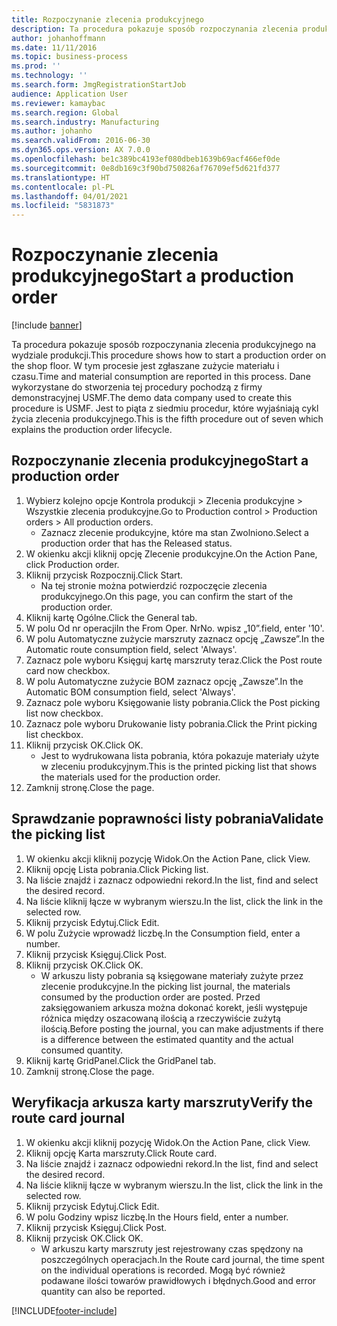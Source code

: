 ```yaml
---
title: Rozpoczynanie zlecenia produkcyjnego
description: Ta procedura pokazuje sposób rozpoczynania zlecenia produkcyjnego na wydziale produkcji.
author: johanhoffmann
ms.date: 11/11/2016
ms.topic: business-process
ms.prod: ''
ms.technology: ''
ms.search.form: JmgRegistrationStartJob
audience: Application User
ms.reviewer: kamaybac
ms.search.region: Global
ms.search.industry: Manufacturing
ms.author: johanho
ms.search.validFrom: 2016-06-30
ms.dyn365.ops.version: AX 7.0.0
ms.openlocfilehash: be1c389bc4193ef080dbeb1639b69acf466ef0de
ms.sourcegitcommit: 0e8db169c3f90bd750826af76709ef5d621fd377
ms.translationtype: HT
ms.contentlocale: pl-PL
ms.lasthandoff: 04/01/2021
ms.locfileid: "5831873"
---
```

# <a name="start-a-production-order"></a><span data-ttu-id="b442c-103">Rozpoczynanie zlecenia produkcyjnego</span><span class="sxs-lookup"><span data-stu-id="b442c-103">Start a production order</span></span>

[!include [banner](../../includes/banner.md)]

<span data-ttu-id="b442c-104">Ta procedura pokazuje sposób rozpoczynania zlecenia produkcyjnego na wydziale produkcji.</span><span class="sxs-lookup"><span data-stu-id="b442c-104">This procedure shows how to start a production order on the shop floor.</span></span> <span data-ttu-id="b442c-105">W tym procesie jest zgłaszane zużycie materiału i czasu.</span><span class="sxs-lookup"><span data-stu-id="b442c-105">Time and material consumption are reported in this process.</span></span> <span data-ttu-id="b442c-106">Dane wykorzystane do stworzenia tej procedury pochodzą z firmy demonstracyjnej USMF.</span><span class="sxs-lookup"><span data-stu-id="b442c-106">The demo data company used to create this procedure is USMF.</span></span> <span data-ttu-id="b442c-107">Jest to piąta z siedmiu procedur, które wyjaśniają cykl życia zlecenia produkcyjnego.</span><span class="sxs-lookup"><span data-stu-id="b442c-107">This is the fifth procedure out of seven which explains the production order lifecycle.</span></span>


## <a name="start-a-production-order"></a><span data-ttu-id="b442c-108">Rozpoczynanie zlecenia produkcyjnego</span><span class="sxs-lookup"><span data-stu-id="b442c-108">Start a production order</span></span>
1. <span data-ttu-id="b442c-109">Wybierz kolejno opcje Kontrola produkcji > Zlecenia produkcyjne > Wszystkie zlecenia produkcyjne.</span><span class="sxs-lookup"><span data-stu-id="b442c-109">Go to Production control > Production orders > All production orders.</span></span>
    * <span data-ttu-id="b442c-110">Zaznacz zlecenie produkcyjne, które ma stan Zwolniono.</span><span class="sxs-lookup"><span data-stu-id="b442c-110">Select a production order that has the Released status.</span></span>  
2. <span data-ttu-id="b442c-111">W okienku akcji kliknij opcję Zlecenie produkcyjne.</span><span class="sxs-lookup"><span data-stu-id="b442c-111">On the Action Pane, click Production order.</span></span>
3. <span data-ttu-id="b442c-112">Kliknij przycisk Rozpocznij.</span><span class="sxs-lookup"><span data-stu-id="b442c-112">Click Start.</span></span>
    * <span data-ttu-id="b442c-113">Na tej stronie można potwierdzić rozpoczęcie zlecenia produkcyjnego.</span><span class="sxs-lookup"><span data-stu-id="b442c-113">On this page, you can confirm the start of the production order.</span></span>  
4. <span data-ttu-id="b442c-114">Kliknij kartę Ogólne.</span><span class="sxs-lookup"><span data-stu-id="b442c-114">Click the General tab.</span></span>
5. <span data-ttu-id="b442c-115">W polu Od nr operacji</span><span class="sxs-lookup"><span data-stu-id="b442c-115">In the From Oper.</span></span> <span data-ttu-id="b442c-116">Nr</span><span class="sxs-lookup"><span data-stu-id="b442c-116">No.</span></span> <span data-ttu-id="b442c-117">wpisz „10”.</span><span class="sxs-lookup"><span data-stu-id="b442c-117">field, enter '10'.</span></span>
6. <span data-ttu-id="b442c-118">W polu Automatyczne zużycie marszruty zaznacz opcję „Zawsze”.</span><span class="sxs-lookup"><span data-stu-id="b442c-118">In the Automatic route consumption field, select 'Always'.</span></span>
7. <span data-ttu-id="b442c-119">Zaznacz pole wyboru Księguj kartę marszruty teraz.</span><span class="sxs-lookup"><span data-stu-id="b442c-119">Click the Post route card now checkbox.</span></span>
8. <span data-ttu-id="b442c-120">W polu Automatyczne zużycie BOM zaznacz opcję „Zawsze”.</span><span class="sxs-lookup"><span data-stu-id="b442c-120">In the Automatic BOM consumption field, select 'Always'.</span></span>
9. <span data-ttu-id="b442c-121">Zaznacz pole wyboru Księgowanie listy pobrania.</span><span class="sxs-lookup"><span data-stu-id="b442c-121">Click the Post picking list now checkbox.</span></span>
10. <span data-ttu-id="b442c-122">Zaznacz pole wyboru Drukowanie listy pobrania.</span><span class="sxs-lookup"><span data-stu-id="b442c-122">Click the Print picking list checkbox.</span></span>
11. <span data-ttu-id="b442c-123">Kliknij przycisk OK.</span><span class="sxs-lookup"><span data-stu-id="b442c-123">Click OK.</span></span>
    * <span data-ttu-id="b442c-124">Jest to wydrukowana lista pobrania, która pokazuje materiały użyte w zleceniu produkcyjnym.</span><span class="sxs-lookup"><span data-stu-id="b442c-124">This is the printed picking list that shows the materials used for the production order.</span></span>  
12. <span data-ttu-id="b442c-125">Zamknij stronę.</span><span class="sxs-lookup"><span data-stu-id="b442c-125">Close the page.</span></span>

## <a name="validate-the-picking-list"></a><span data-ttu-id="b442c-126">Sprawdzanie poprawności listy pobrania</span><span class="sxs-lookup"><span data-stu-id="b442c-126">Validate the picking list</span></span>
1. <span data-ttu-id="b442c-127">W okienku akcji kliknij pozycję Widok.</span><span class="sxs-lookup"><span data-stu-id="b442c-127">On the Action Pane, click View.</span></span>
2. <span data-ttu-id="b442c-128">Kliknij opcję Lista pobrania.</span><span class="sxs-lookup"><span data-stu-id="b442c-128">Click Picking list.</span></span>
3. <span data-ttu-id="b442c-129">Na liście znajdź i zaznacz odpowiedni rekord.</span><span class="sxs-lookup"><span data-stu-id="b442c-129">In the list, find and select the desired record.</span></span>
4. <span data-ttu-id="b442c-130">Na liście kliknij łącze w wybranym wierszu.</span><span class="sxs-lookup"><span data-stu-id="b442c-130">In the list, click the link in the selected row.</span></span>
5. <span data-ttu-id="b442c-131">Kliknij przycisk Edytuj.</span><span class="sxs-lookup"><span data-stu-id="b442c-131">Click Edit.</span></span>
6. <span data-ttu-id="b442c-132">W polu Zużycie wprowadź liczbę.</span><span class="sxs-lookup"><span data-stu-id="b442c-132">In the Consumption field, enter a number.</span></span>
7. <span data-ttu-id="b442c-133">Kliknij przycisk Księguj.</span><span class="sxs-lookup"><span data-stu-id="b442c-133">Click Post.</span></span>
8. <span data-ttu-id="b442c-134">Kliknij przycisk OK.</span><span class="sxs-lookup"><span data-stu-id="b442c-134">Click OK.</span></span>
    * <span data-ttu-id="b442c-135">W arkuszu listy pobrania są księgowane materiały zużyte przez zlecenie produkcyjne.</span><span class="sxs-lookup"><span data-stu-id="b442c-135">In the picking list journal, the materials consumed by the production order are posted.</span></span> <span data-ttu-id="b442c-136">Przed zaksięgowaniem arkusza można dokonać korekt, jeśli występuje różnica między oszacowaną ilością a rzeczywiście zużytą ilością.</span><span class="sxs-lookup"><span data-stu-id="b442c-136">Before posting the journal, you can make adjustments if there is a difference between the estimated quantity and the actual consumed quantity.</span></span>  
9. <span data-ttu-id="b442c-137">Kliknij kartę GridPanel.</span><span class="sxs-lookup"><span data-stu-id="b442c-137">Click the GridPanel tab.</span></span>
10. <span data-ttu-id="b442c-138">Zamknij stronę.</span><span class="sxs-lookup"><span data-stu-id="b442c-138">Close the page.</span></span>

## <a name="verify-the-route-card-journal"></a><span data-ttu-id="b442c-139">Weryfikacja arkusza karty marszruty</span><span class="sxs-lookup"><span data-stu-id="b442c-139">Verify the route card journal</span></span>
1. <span data-ttu-id="b442c-140">W okienku akcji kliknij pozycję Widok.</span><span class="sxs-lookup"><span data-stu-id="b442c-140">On the Action Pane, click View.</span></span>
2. <span data-ttu-id="b442c-141">Kliknij opcję Karta marszruty.</span><span class="sxs-lookup"><span data-stu-id="b442c-141">Click Route card.</span></span>
3. <span data-ttu-id="b442c-142">Na liście znajdź i zaznacz odpowiedni rekord.</span><span class="sxs-lookup"><span data-stu-id="b442c-142">In the list, find and select the desired record.</span></span>
4. <span data-ttu-id="b442c-143">Na liście kliknij łącze w wybranym wierszu.</span><span class="sxs-lookup"><span data-stu-id="b442c-143">In the list, click the link in the selected row.</span></span>
5. <span data-ttu-id="b442c-144">Kliknij przycisk Edytuj.</span><span class="sxs-lookup"><span data-stu-id="b442c-144">Click Edit.</span></span>
6. <span data-ttu-id="b442c-145">W polu Godziny wpisz liczbę.</span><span class="sxs-lookup"><span data-stu-id="b442c-145">In the Hours field, enter a number.</span></span>
7. <span data-ttu-id="b442c-146">Kliknij przycisk Księguj.</span><span class="sxs-lookup"><span data-stu-id="b442c-146">Click Post.</span></span>
8. <span data-ttu-id="b442c-147">Kliknij przycisk OK.</span><span class="sxs-lookup"><span data-stu-id="b442c-147">Click OK.</span></span>
    * <span data-ttu-id="b442c-148">W arkuszu karty marszruty jest rejestrowany czas spędzony na poszczególnych operacjach.</span><span class="sxs-lookup"><span data-stu-id="b442c-148">In the Route card journal, the time spent on the individual operations is recorded.</span></span> <span data-ttu-id="b442c-149">Mogą być również podawane ilości towarów prawidłowych i błędnych.</span><span class="sxs-lookup"><span data-stu-id="b442c-149">Good and error quantity can also be reported.</span></span>  


[!INCLUDE[footer-include](../../../includes/footer-banner.md)]